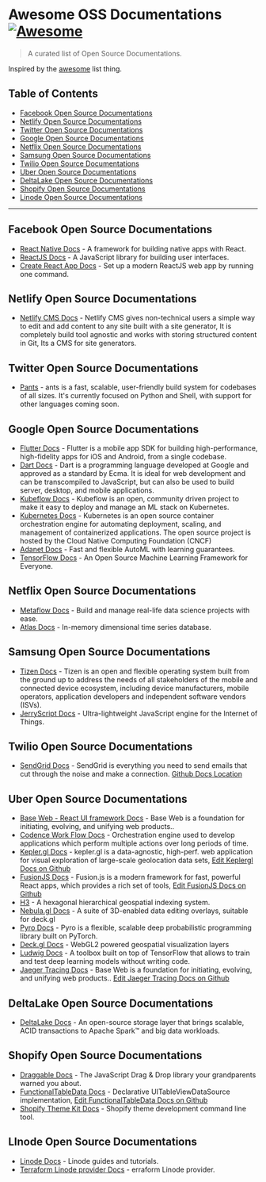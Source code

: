 # Awesome OSS Documentations [![Awesome](https://cdn.rawgit.com/sindresorhus/awesome/d7305f38d29fed78fa85652e3a63e154dd8e8829/media/badge.svg)](https://github.com/sindresorhus/awesome)

> A curated list of Open Source Documentations.

Inspired by the [awesome](https://github.com/sindresorhus/awesome) list thing.

## Table of Contents

- [Facebook Open Source Documentations](#facebook-open-source-documentations)
- [Netlify Open Source Documentations](#netlify-open-source-documentations)
- [Twitter Open Source Documentations](#twitter-open-source-documentations)
- [Google Open Source Documentations](#google-open-source-documentations)
- [Netflix Open Source Documentations](#netflix-open-source-documentations)
- [Samsung Open Source Documentations](#samsung-open-source-documentations)
- [Twilio Open Source Documentations](#deltalake-open-source-documentations)
- [Uber Open Source Documentations](#uber-open-source-documentations)
- [DeltaLake Open Source Documentations](#deltalake-open-source-documentations)
- [Shopify Open Source Documentations](#shopify-open-source-documentations)
- [Linode Open Source Documentations](#linode-open-source-documentations)

---

## Facebook Open Source Documentations

- [React Native Docs](https://reactnative.dev/docs/getting-started) - A framework for building native apps with React.
- [ReactJS Docs](https://reactjs.org/docs/getting-started.html) - A JavaScript library for building user interfaces.
- [Create React App Docs](https://create-react-app.dev/docs/getting-started) - Set up a modern ReactJS web app by running one command.

## Netlify Open Source Documentations

- [Netlify CMS Docs](https://www.netlifycms.org/docs/intro/) - Netlify CMS gives non-technical users a simple way to edit and add content to any site built with a site generator, It is completely build tool agnostic and works with storing structured content in Git, Its a CMS for site generators.

## Twitter Open Source Documentations

- [Pants](https://www.pantsbuild.org/docs) - ants is a fast, scalable, user-friendly build system for codebases of all sizes. It's currently focused on Python and Shell, with support for other languages coming soon.

## Google Open Source Documentations

- [Flutter Docs](https://flutter.dev/docs) - Flutter is a mobile app SDK for building high-performance, high-fidelity apps for iOS and Android, from a single codebase.
- [Dart Docs](https://dart.dev/guides) - Dart is a programming language developed at Google and approved as a standard by Ecma. It is ideal for web development and can be transcompiled to JavaScript, but can also be used to build server, desktop, and mobile applications. 
- [Kubeflow Docs](https://www.kubeflow.org/docs/) - Kubeflow is an open, community driven project to make it easy to deploy and manage an ML stack on Kubernetes.
- [Kubernetes Docs](https://kubernetes.io/docs/home/) - Kubernetes is an open source container orchestration engine for automating deployment, scaling, and management of containerized applications. The open source project is hosted by the Cloud Native Computing Foundation (CNCF)
- [Adanet Docs](https://adanet.readthedocs.io/) - Fast and flexible AutoML with learning guarantees.
- [TensorFlow Docs](https://www.tensorflow.org/tutorials) - An Open Source Machine Learning Framework for Everyone.

## Netflix Open Source Documentations

- [Metaflow Docs](https://github.com/Netflix/metaflow-docs) - Build and manage real-life data science projects with ease.
- [Atlas Docs](https://netflix.github.io/atlas-docs/) - In-memory dimensional time series database.

## Samsung Open Source Documentations

- [Tizen Docs](https://docs.tizen.org/) - Tizen is an open and flexible operating system built from the ground up to address the needs of all stakeholders of the mobile and connected device ecosystem, including device manufacturers, mobile operators, application developers and independent software vendors (ISVs).
- [JerryScript Docs](https://jerryscript.net/getting-started/) - Ultra-lightweight JavaScript engine for the Internet of Things.

## Twilio Open Source Documentations

- [SendGrid Docs](https://docs.sendgrid.com/) - SendGrid is everything you need to send emails that cut through the noise and make a connection. [Github Docs Location](https://github.com/sendgrid/docs/tree/develop/content/docs)

## Uber Open Source Documentations

- [Base Web - React UI framework Docs](https://baseweb.design/getting-started/setup) - Base Web is a foundation for initiating, evolving, and unifying web products..
- [Codence Work Flow Docs](https://cadenceworkflow.io/docs/get-started/#what-s-next) - Orchestration engine used to develop applications which perform multiple actions over long periods of time.
- [Kepler.gl Docs](https://docs.kepler.gl/ ) - kepler.gl is a data-agnostic, high-perf. web application for visual exploration of large-scale geolocation data sets, [Edit Keplergl Docs on Github](https://github.com/keplergl/kepler.gl/tree/master/docs)
- [FusionJS Docs](https://fusionjs.com/docs/overview) - Fusion.js is a modern framework for fast, powerful React apps, which provides a rich set of tools, [Edit FusionJS Docs on Github](https://github.com/fusionjs/fusionjs.github.io/tree/master/documentation)
- [H3](https://h3geo.org/docs/  ) - A hexagonal hierarchical geospatial indexing system.
- [Nebula.gl Docs](https://nebula.gl/docs) - A suite of 3D-enabled data editing overlays, suitable for deck.gl
- [Pyro Docs](https://docs.pyro.ai/en/stable/) - Pyro is a flexible, scalable deep probabilistic programming library built on PyTorch.
- [Deck.gl Docs](https://deck.gl/docs ) - WebGL2 powered geospatial visualization layers
- [Ludwig Docs](https://ludwig-ai.github.io/ludwig-docs/getting_started/ ) - A toolbox built on top of TensorFlow that allows to train and test deep learning models without writing code.
- [Jaeger Tracing Docs](https://www.jaegertracing.io/docs/) - Base Web is a foundation for initiating, evolving, and unifying web products.. [Edit Jaeger Tracing Docs on Github](https://github.com/jaegertracing/documentation)

## DeltaLake Open Source Documentations

- [DeltaLake Docs](https://docs.delta.io/latest/index.html) - An open-source storage layer that brings scalable, ACID transactions to Apache Spark™ and big data workloads.

## Shopify Open Source Documentations

- [Draggable Docs](https://shopify.github.io/draggable/docs/ ) - The JavaScript Drag & Drop library your grandparents warned you about.
- [FunctionalTableData Docs](https://shopify.github.io/FunctionalTableData/ ) -  Declarative UITableViewDataSource implementation, [Edit FunctionalTableData Docs on Github](https://github.com/Shopify/FunctionalTableData/tree/master/docs)
- [Shopify Theme Kit Docs](https://shopify.dev/themes/tools/theme-kit ) - Shopify theme development command line tool.

## LInode Open Source Documentations

- [Linode Docs](https://www.linode.com/docs/) - Linode guides and tutorials.
- [Terraform Linode provider Docs](https://www.terraform.io/docs/providers/linode/) - erraform Linode provider.